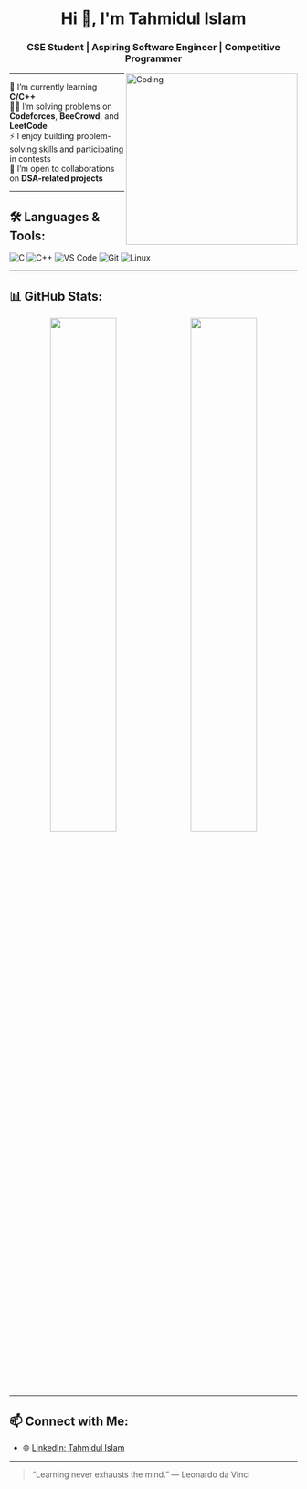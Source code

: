 <h1 align="center">Hi 👋, I'm Tahmidul Islam</h1>
<h3 align="center">CSE Student | Aspiring Software Engineer | Competitive Programmer</h3>

<img align="right" alt="Coding" width="300" src="https://media.giphy.com/media/qgQUggAC3Pfv687qPC/giphy.gif">

---

🌱 I’m currently learning **C/C++**  
👨‍💻 I’m solving problems on **Codeforces**, **BeeCrowd**, and **LeetCode**  
⚡ I enjoy building problem-solving skills and participating in contests  
🤝 I’m open to collaborations on **DSA-related projects**

---

## 🛠️ Languages & Tools:
![C](https://img.shields.io/badge/-C-00599C?style=for-the-badge&logo=c)
![C++](https://img.shields.io/badge/-C++-00599C?style=for-the-badge&logo=c%2B%2B)
![VS Code](https://img.shields.io/badge/-VS%20Code-007ACC?style=for-the-badge&logo=visual-studio-code)
![Git](https://img.shields.io/badge/-Git-F05032?style=for-the-badge&logo=git)
![Linux](https://img.shields.io/badge/-Linux-FCC624?style=for-the-badge&logo=linux)

---

## 📊 GitHub Stats:
<p align="center">
  <img width="48%" src="https://github-readme-stats.vercel.app/api?username=tahmidul-islam-star&show_icons=true&theme=tokyonight" />
  <img width="48%" src="https://github-readme-streak-stats.herokuapp.com/?user=tahmidul-islam-star&theme=tokyonight" />
</p>

---

## 📫 Connect with Me:
- 🌐 [LinkedIn: Tahmidul Islam](https://www.linkedin.com/in/tahmidul-islam-75b3722a7/)

---

> “Learning never exhausts the mind.” — Leonardo da Vinci
